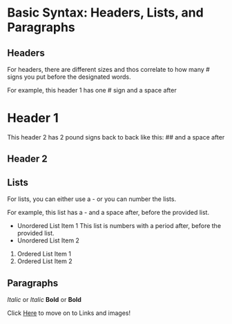 # Basic Syntax: Headers, Lists, and Paragraphs

## Headers

For headers, there are different sizes and thos correlate to how many # signs you put before the designated words.

For example, this header 1 has one # sign and a space after  
# Header 1  
This header 2 has 2 pound signs back to back like this: ## and a space after  
## Header 2

## Lists

For lists, you can either use a - or you can number the lists.

For example, this list has a - and a space after, before the provided list.  
- Unordered List Item 1
This list is numbers with a period after, before the provided list.  
- Unordered List Item 2

1. Ordered List Item 1
2. Ordered List Item 2

## Paragraphs

*Italic* or _Italic_
**Bold** or __Bold__

Click [Here](linksandimages.md) to move on to Links and images!
